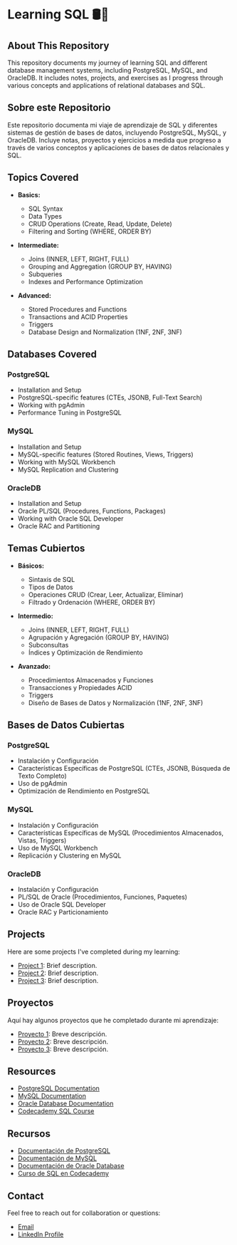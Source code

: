 # Learning SQL 🛢️💾

## About This Repository

This repository documents my journey of learning SQL and different database management systems, including PostgreSQL, MySQL, and OracleDB. It includes notes, projects, and exercises as I progress through various concepts and applications of relational databases and SQL.

## Sobre este Repositorio

Este repositorio documenta mi viaje de aprendizaje de SQL y diferentes sistemas de gestión de bases de datos, incluyendo PostgreSQL, MySQL, y OracleDB. Incluye notas, proyectos y ejercicios a medida que progreso a través de varios conceptos y aplicaciones de bases de datos relacionales y SQL.

## Topics Covered

- **Basics:**
  - SQL Syntax
  - Data Types
  - CRUD Operations (Create, Read, Update, Delete)
  - Filtering and Sorting (WHERE, ORDER BY)

- **Intermediate:**
  - Joins (INNER, LEFT, RIGHT, FULL)
  - Grouping and Aggregation (GROUP BY, HAVING)
  - Subqueries
  - Indexes and Performance Optimization

- **Advanced:**
  - Stored Procedures and Functions
  - Transactions and ACID Properties
  - Triggers
  - Database Design and Normalization (1NF, 2NF, 3NF)

## Databases Covered

### PostgreSQL
- Installation and Setup
- PostgreSQL-specific features (CTEs, JSONB, Full-Text Search)
- Working with pgAdmin
- Performance Tuning in PostgreSQL

### MySQL
- Installation and Setup
- MySQL-specific features (Stored Routines, Views, Triggers)
- Working with MySQL Workbench
- MySQL Replication and Clustering

### OracleDB
- Installation and Setup
- Oracle PL/SQL (Procedures, Functions, Packages)
- Working with Oracle SQL Developer
- Oracle RAC and Partitioning

## Temas Cubiertos

- **Básicos:**
  - Sintaxis de SQL
  - Tipos de Datos
  - Operaciones CRUD (Crear, Leer, Actualizar, Eliminar)
  - Filtrado y Ordenación (WHERE, ORDER BY)

- **Intermedio:**
  - Joins (INNER, LEFT, RIGHT, FULL)
  - Agrupación y Agregación (GROUP BY, HAVING)
  - Subconsultas
  - Índices y Optimización de Rendimiento

- **Avanzado:**
  - Procedimientos Almacenados y Funciones
  - Transacciones y Propiedades ACID
  - Triggers
  - Diseño de Bases de Datos y Normalización (1NF, 2NF, 3NF)

## Bases de Datos Cubiertas

### PostgreSQL
- Instalación y Configuración
- Características Específicas de PostgreSQL (CTEs, JSONB, Búsqueda de Texto Completo)
- Uso de pgAdmin
- Optimización de Rendimiento en PostgreSQL

### MySQL
- Instalación y Configuración
- Características Específicas de MySQL (Procedimientos Almacenados, Vistas, Triggers)
- Uso de MySQL Workbench
- Replicación y Clustering en MySQL

### OracleDB
- Instalación y Configuración
- PL/SQL de Oracle (Procedimientos, Funciones, Paquetes)
- Uso de Oracle SQL Developer
- Oracle RAC y Particionamiento

## Projects

Here are some projects I've completed during my learning:
- [Project 1](link-to-your-project): Brief description.
- [Project 2](link-to-your-project): Brief description.
- [Project 3](link-to-your-project): Brief description.

## Proyectos

Aquí hay algunos proyectos que he completado durante mi aprendizaje:
- [Proyecto 1](link-to-your-project): Breve descripción.
- [Proyecto 2](link-to-your-project): Breve descripción.
- [Proyecto 3](link-to-your-project): Breve descripción.

## Resources

- [PostgreSQL Documentation](https://www.postgresql.org/docs/)
- [MySQL Documentation](https://dev.mysql.com/doc/)
- [Oracle Database Documentation](https://docs.oracle.com/en/database/)
- [Codecademy SQL Course](https://www.codecademy.com/learn/learn-sql)

## Recursos

- [Documentación de PostgreSQL](https://www.postgresql.org/docs/)
- [Documentación de MySQL](https://dev.mysql.com/doc/)
- [Documentación de Oracle Database](https://docs.oracle.com/en/database/)
- [Curso de SQL en Codecademy](https://www.codecademy.com/learn/learn-sql)

## Contact

Feel free to reach out for collaboration or questions:
- [Email](mailto:wilmercaperahernande@gmail.com)
- [LinkedIn Profile](https://www.linkedin.com/in/wilmer-andres-capera-hernandez-b9594a272/)
